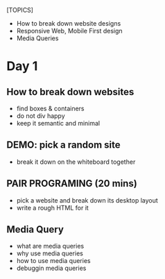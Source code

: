 [TOPICS]
- How to break down website designs
- Responsive Web, Mobile First design
- Media Queries

# Day 1

## How to break down websites
- find boxes & containers
- do not div happy
- keep it semantic and minimal

## DEMO: pick a random site
- break it down on the whiteboard together

## PAIR PROGRAMING (20 mins)
- pick a website and break down its desktop layout
- write a rough HTML for it


## Media Query

- what are media queries
- why use media queries
- how to use media queries
- debuggin media queries




    